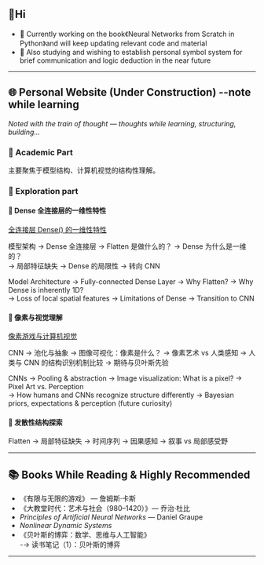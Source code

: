 ##  👋Hi

<!--
**nocounter87/nocounter87** is a ✨ _special_ ✨ repository because its `README.md` (this file) appears on your GitHub profile.

Here are some ideas to get you started:

- 🔭 I’m currently working on ...
- 🌱 I’m currently learning ...
- 👯 I’m looking to collaborate on ...
- 🤔 I’m looking for help with ...
- 💬 Ask me about ...
- 📫 How to reach me: ...
- 😄 Pronouns: ...
- ⚡ Fun fact: ...
-->
- 🔭 Currently working on the book《Neural Networks from Scratch in Python》and will keep updating relevant code and material 
- 🤔 Also studying and wishing to establish personal symbol system for brief communication and logic deduction in the near future
---
## 🌐 Personal Website (Under Construction)  --note while learning
_Noted with the train of thought — thoughts while learning, structuring, building..._


### 🧪 Academic Part  
主要聚焦于模型结构、计算机视觉的结构性理解。

### 🧠 Exploration part
#### 🔹 Dense 全连接层的一维性特性  
[全连接层 Dense() 的一维性特性](https://nocounter87.github.io/nocounter87/Dense.html)

模型架构 → Dense 全连接层 → Flatten 是做什么的？ → Dense 为什么是一维的？  
→ 局部特征缺失 → Dense 的局限性 → 转向 CNN

Model Architecture → Fully-connected Dense Layer → Why Flatten? → Why Dense is inherently 1D?  
→ Loss of local spatial features → Limitations of Dense → Transition to CNN



#### 🔹 像素与视觉理解  
[像素游戏与计算机视觉](https://nocounter87.github.io/nocounter87/pixel.html)

CNN → 池化与抽象 → 图像可视化：像素是什么？ → 像素艺术 vs 人类感知  → 人类与 CNN 的结构识别机制比较 → 期待与贝叶斯先验

CNNs → Pooling & abstraction → Image visualization: What is a pixel? → Pixel Art vs. Perception  
→ How humans and CNNs recognize structure differently → Bayesian priors, expectations & perception (future curiosity)



#### 🔹 发散性结构探索  
Flatten → 局部特征缺失 → 时间序列 → 因果感知 → 叙事 vs 局部感受野

---

## 📚 Books While Reading & Highly Recommended

- 《有限与无限的游戏》 — 詹姆斯·卡斯  
- 《大教堂时代：艺术与社会（980–1420）》— 乔治·杜比  
- *Principles of Artificial Neural Networks* — Daniel Graupe  
- *Nonlinear Dynamic Systems*  
- 《贝叶斯的博弈：数学、思维与人工智能》  
-→ 读书笔记（1）：贝叶斯的博弈

---
